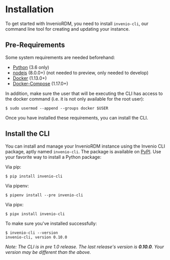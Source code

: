 # Installation

To get started with InvenioRDM, you need to install `invenio-cli`, our
command line tool for creating and updating your instance.

## Pre-Requirements

Some system requirements are needed beforehand:

- [Python](https://www.python.org/) (3.6 only)
- [nodejs](https://nodejs.org) (8.0.0+) (not needed to preview, only needed to develop)
- [Docker](https://docs.docker.com/) (1.13.0+)
- [Docker-Compose](https://docs.docker.com/compose/) (1.17.0+)

In addition, make sure the user that will be executing the CLI has access to
the docker command (i.e. it is not only available for the root user):

```console
$ sudo usermod --append --groups docker $USER
```

Once you have installed these requirements, you can install the CLI.

## Install the CLI

You can install and manage your InvenioRDM instance using the Invenio CLI package,
aptly named `invenio-cli`. The package is available on [PyPI](https://pypi.org/project/invenio-cli/).
Use your favorite way to install a Python package:

Via pip:

``` console
$ pip install invenio-cli
```

Via pipenv:

``` console
$ pipenv install --pre invenio-cli
```

Via pipx:

``` console
$ pipx install invenio-cli
```

To make sure you've installed successfully:

``` console
$ invenio-cli --version
invenio-cli, version 0.10.0
```

*Note: The CLI is in pre 1.0 release. The last release's version is **0.10.0**. Your version may be different than the above.*
